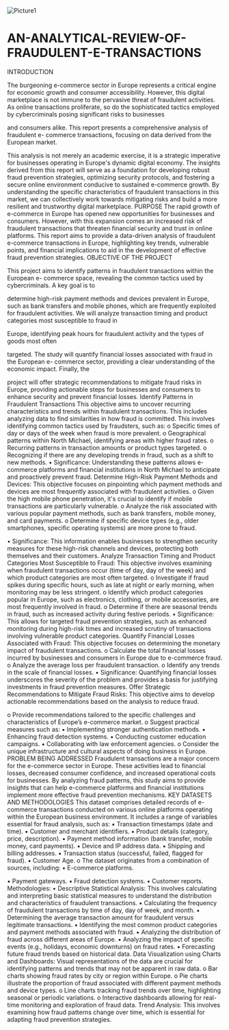 ![Picture1](https://github.com/user-attachments/assets/ddaf0873-7b43-4a49-be72-8b1e656ed178)
# AN-ANALYTICAL-REVIEW-OF-FRAUDULENT-E-TRANSACTIONS
INTRODUCTION

The burgeoning e-commerce sector in Europe represents a critical engine for economic
growth and consumer accessibility. However, this digital marketplace is not immune to
the pervasive threat of fraudulent activities. As online transactions proliferate, so do the
sophisticated tactics employed by cybercriminals posing significant risks to businesses

and consumers alike. This report presents a comprehensive analysis of fraudulent e-
commerce transactions, focusing on data derived from the European market.

This analysis is not merely an academic exercise, it is a strategic imperative for
businesses operating in Europe's dynamic digital economy. The insights derived from this
report will serve as a foundation for developing robust fraud prevention strategies,
optimizing security protocols, and fostering a secure online environment conducive to
sustained e-commerce growth. By understanding the specific characteristics of fraudulent
transactions in this market, we can collectively work towards mitigating risks and build a
more resilient and trustworthy digital marketplace.
PURPOSE
The rapid growth of e-commerce in Europe has opened new opportunities for businesses
and consumers. However, with this expansion comes an increased risk of fraudulent
transactions that threaten financial security and trust in online platforms. This report aims
to provide a data-driven analysis of fraudulent e-commerce transactions in Europe,
highlighting key trends, vulnerable points, and financial implications to aid in the
development of effective fraud prevention strategies.
OBJECTIVE OF THE PROJECT

This project aims to identify patterns in fraudulent transactions within the European e-
commerce space, revealing the common tactics used by cybercriminals. A key goal is to

determine high-risk payment methods and devices prevalent in Europe, such as bank
transfers and mobile phones, which are frequently exploited for fraudulent activities. We
will analyze transaction timing and product categories most susceptible to fraud in

Europe, identifying peak hours for fraudulent activity and the types of goods most often

targeted. The study will quantify financial losses associated with fraud in the European e-
commerce sector, providing a clear understanding of the economic impact. Finally, the

project will offer strategic recommendations to mitigate fraud risks in Europe, providing
actionable steps for businesses and consumers to enhance security and prevent financial
losses.
Identify Patterns in Fraudulent Transactions
This objective aims to uncover recurring characteristics and trends within fraudulent
transactions. This includes analyzing data to find similarities in how fraud is committed.
This involves identifying common tactics used by fraudsters, such as:
o Specific times of day or days of the week when fraud is more prevalent.
o Geographical patterns within North Michael, identifying areas with higher fraud rates.
o Recurring patterns in transaction amounts or product types targeted.
o Recognizing if there are any developing trends in fraud, such as a shift to new
methods.
• Significance: Understanding these patterns allows e-commerce platforms and
financial institutions in North Michael to anticipate and proactively prevent fraud.
Determine High-Risk Payment Methods and Devices:
This objective focuses on pinpointing which payment methods and devices are most
frequently associated with fraudulent activities.
o Given the high mobile phone penetration, it's crucial to identify if mobile transactions
are particularly vulnerable.
o Analyze the risk associated with various popular payment methods, such as bank
transfers, mobile money, and card payments.
o Determine if specific device types (e.g., older smartphones, specific operating
systems) are more prone to fraud.

• Significance: This information enables businesses to strengthen security measures
for these high-risk channels and devices, protecting both themselves and their
customers.
Analyze Transaction Timing and Product Categories Most Susceptible to Fraud:
This objective involves examining when fraudulent transactions occur (time of day, day
of the week) and which product categories are most often targeted.
o Investigate if fraud spikes during specific hours, such as late at night or early morning,
when monitoring may be less stringent.
o Identify which product categories popular in Europe, such as electronics, clothing, or
mobile accessories, are most frequently involved in fraud.
o Determine if there are seasonal trends in fraud, such as increased activity during
festive periods.
• Significance: This allows for targeted fraud prevention strategies, such as enhanced
monitoring during high-risk times and increased scrutiny of transactions involving
vulnerable product categories.
Quantify Financial Losses Associated with Fraud:
This objective focuses on determining the monetary impact of fraudulent transactions.
o Calculate the total financial losses incurred by businesses and consumers in Europe
due to e-commerce fraud.
o Analyze the average loss per fraudulent transaction.
o Identify any trends in the scale of financial losses.
• Significance: Quantifying financial losses underscores the severity of the problem
and provides a basis for justifying investments in fraud prevention measures.
Offer Strategic Recommendations to Mitigate Fraud Risks:
This objective aims to develop actionable recommendations based on the analysis to
reduce fraud.

o Provide recommendations tailored to the specific challenges and characteristics of
Europe’s e-commerce market.
o Suggest practical measures such as:
▪ Implementing stronger authentication methods.
▪ Enhancing fraud detection systems.
▪ Conducting customer education campaigns.
▪ Collaborating with law enforcement agencies.
o Consider the unique infrastructure and cultural aspects of doing business in Europe.
PROBLEM BEING ADDRESSED
Fraudulent transactions are a major concern for the e-commerce sector in Europe. These
activities lead to financial losses, decreased consumer confidence, and increased
operational costs for businesses. By analyzing fraud patterns, this study aims to provide
insights that can help e-commerce platforms and financial institutions implement more
effective fraud prevention mechanisms.
KEY DATASETS AND METHODOLOGIES
This dataset comprises detailed records of e-commerce transactions conducted on
various online platforms operating within the European business environment. It includes
a range of variables essential for fraud analysis, such as:
▪ Transaction timestamps (date and time).
▪ Customer and merchant identifiers.
▪ Product details (category, price, description).
▪ Payment method information (bank transfer, mobile money, card payments).
▪ Device and IP address data.
▪ Shipping and billing addresses.
▪ Transaction status (successful, failed, flagged for fraud).
▪ Customer Age.
o The dataset originates from a combination of sources, including:
▪ E-commerce platforms.

▪ Payment gateways.
▪ Fraud detection systems.
▪ Customer reports.
Methodologies:
• Descriptive Statistical Analysis: This involves calculating and interpreting basic
statistical measures to understand the distribution and characteristics of fraudulent
transactions.
▪ Calculating the frequency of fraudulent transactions by time of day, day of week, and
month.
▪ Determining the average transaction amount for fraudulent versus legitimate
transactions.
▪ Identifying the most common product categories and payment methods associated
with fraud.
▪ Analyzing the distribution of fraud across different areas of Europe.
▪ Analyzing the impact of specific events (e.g., holidays, economic downturns) on fraud
rates.
▪ Forecasting future fraud trends based on historical data.
Data Visualization using Charts and Dashboards: Visual representations of the data
are crucial for identifying patterns and trends that may not be apparent in raw data.
o Bar charts showing fraud rates by city or region within Europe.
o Pie charts illustrate the proportion of fraud associated with different payment methods
and device types.
o Line charts tracking fraud trends over time, highlighting seasonal or periodic
variations.
o Interactive dashboards allowing for real-time monitoring and exploration of fraud data.
Trend Analysis: This involves examining how fraud patterns change over time, which is
essential for adapting fraud prevention strategies.

